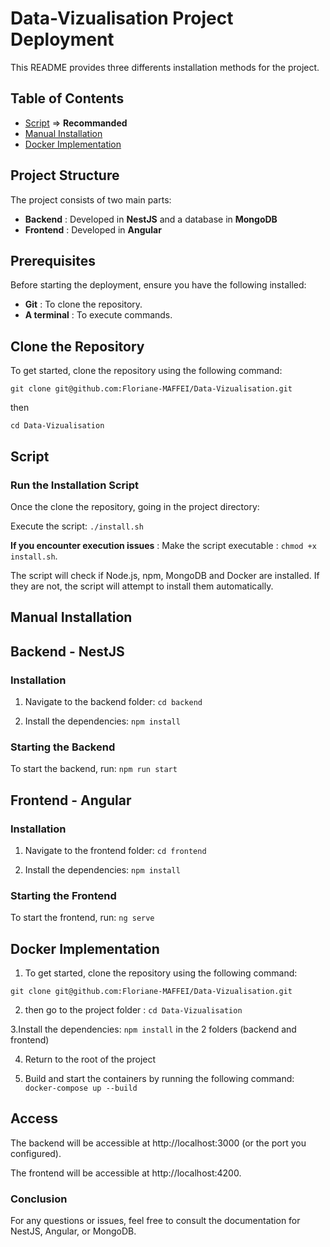 # Data-Vizualisation Project Deployment

This README provides three differents installation methods for the project.

## Table of Contents

- [Script](#script) => **Recommanded**
- [Manual Installation](#manual-installation)
- [Docker Implementation](#docker-implementation)

## Project Structure

The project consists of two main parts:

- **Backend** : Developed in **NestJS** and a database in **MongoDB**
- **Frontend** : Developed in **Angular**

## Prerequisites

Before starting the deployment, ensure you have the following installed:

- **Git** : To clone the repository.
- **A terminal** : To execute commands.

## Clone the Repository

To get started, clone the repository using the following command:

```
git clone git@github.com:Floriane-MAFFEI/Data-Vizualisation.git
```
then

```cd Data-Vizualisation```

## Script

### Run the Installation Script

Once the clone the repository, going in the project directory:

Execute the script:
```./install.sh```

**If you encounter execution issues** :
 Make the script executable : ```chmod +x install.sh```.

The script will check if Node.js, npm, MongoDB and Docker are installed. If they are not, the script will attempt to install them automatically.

## Manual Installation

## Backend - NestJS

### Installation

1. Navigate to the backend folder:
```cd backend```


2. Install the dependencies:
```npm install```

### Starting the Backend

To start the backend, run:
```npm run start```


## Frontend - Angular

### Installation

1. Navigate to the frontend folder:
```cd frontend```

2. Install the dependencies:
```npm install```

### Starting the Frontend

To start the frontend, run:
```ng serve```


## Docker Implementation

1. To get started, clone the repository using the following command:
```
git clone git@github.com:Floriane-MAFFEI/Data-Vizualisation.git
```

2. then go to the project folder :
```cd Data-Vizualisation```

3.Install the dependencies:
```npm install``` in the 2 folders (backend and frontend)

4. Return to the root of the project

5. Build and start the containers by running the following command:
```docker-compose up --build```

## Access

The backend will be accessible at http://localhost:3000 (or the port you configured).

The frontend will be accessible at http://localhost:4200.

### Conclusion

For any questions or issues, feel free to consult the documentation for NestJS, Angular, or MongoDB.

